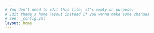 ```yaml
---
# You don't need to edit this file, it's empty on purpose.
# Edit theme's home layout instead if you wanna make some changes
# See: _config.yml
layout: home
---
```

